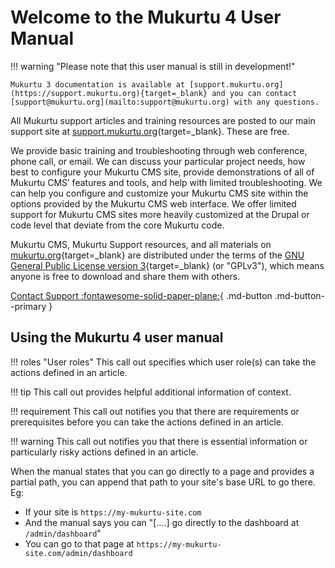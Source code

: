 # Welcome to the Mukurtu 4 User Manual

!!! warning "Please note that this user manual is still in development!"

    Mukurtu 3 documentation is available at [support.mukurtu.org](https://support.mukurtu.org){target=_blank} and you can contact [support@mukurtu.org](mailto:support@mukurtu.org) with any questions.

All Mukurtu support articles and training resources are posted to our main support site at [support.mukurtu.org](https://support.mukurtu.org){target=_blank}. These are free.

We provide basic training and troubleshooting through web conference, phone call, or email. We can discuss your particular project needs, how best to configure your Mukurtu CMS site, provide demonstrations of all of Mukurtu CMS’ features and tools, and help with limited troubleshooting. We can help you configure and customize your Mukurtu CMS site within the options provided by the Mukurtu CMS web interface. We offer limited support for Mukurtu CMS sites more heavily customized at the Drupal or code level that deviate from the core Mukurtu code.

Mukurtu CMS, Mukurtu Support resources, and all materials on [mukurtu.org](https://mukurtu.org){target=_blank} are distributed under the terms of the [GNU General Public License version 3](https://www.gnu.org/licenses/quick-guide-gplv3.html){target=_blank} (or "GPLv3"), which means anyone is free to download and share them with others.

[Contact Support :fontawesome-solid-paper-plane:](mailto:support@mukurtu.org){ .md-button .md-button--primary }

## Using the Mukurtu 4 user manual

!!! roles "User roles"
    This call out specifies which user role(s) can take the actions defined in an article.

!!! tip
    This call out provides helpful additional information of context.

!!! requirement
    This call out notifies you that there are requirements or prerequisites before you can take the actions defined in an article.

!!! warning
    This call out notifies you that there is essential information or particularly risky actions defined in an article.

When the manual states that you can go directly to a page and provides a partial path, you can append that path to your site's base URL to go there. Eg:
- If your site is `https://my-mukurtu-site.com`
- And the manual says you can "[....] go directly to the dashboard at `/admin/dashboard`"
- You can go to that page at `https://my-mukurtu-site.com/admin/dashboard`